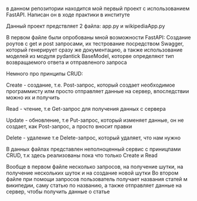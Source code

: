 в данном репозитории находится мой первый проект с использованием FastAPI. 
Написан он в ходе практики в институте

Данный проект предствляет 2 файла: app.py и wikipediaApp.py

В первом файле были опробованы мной возможности FastAPI:
Создание роутов с get и post запросами, их тестрование посредством Swagger, который генерирует сразу же документацию, а также использование моделей из модуля pydantick BaseModel, которве определяют тип возвращаемого ответа и отправленого запроса

Немного про принципы CRUD:

Create - создание, т.е. Post-запрос, который создает необходимое программисту илм просто отправляет данные на сервер, впоследствии можно их и получить

Read - чтение, т.е Get-запрос для получения данных с сервера

Update - обновление, т.е Put-запрос, который изменяет данные, он не создает, как Post-запрос, а просто вносит правки

Delete - удаление  т.е Delete-запрос, который удаляет, что нам нужно

В данных файлах представлен неполноценный сервис с приницпами CRUD, т.к здесь реализованы пока что только Create и Read

Вообще в первом файле несколько запросов, на получение шутки, на получение нескольких шуток и на создание новой шутки
Во втором файле при помощи запросов пользователь получает названия статей м википедии, саму статью по названию, а также отправляет данные на сервер, чтобы получить  данные о статье
